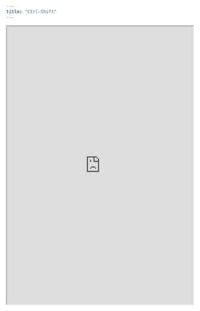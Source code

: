 ```yaml
---
title: "Ctrl-Shift"
---
```



<iframe height="750" width="100%" src="https://ewelton.github.io/ktest/wiki.html#Ctrl-Shift"></iframe>
